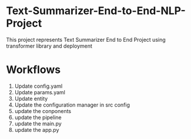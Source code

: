# Text-Summarizer-End-to-End-NLP-Project
This project represents Text Summarizer End to End Project using transformer library and deployment


# Workflows
1. Update config.yaml
2. Update params.yaml
3. Update entity
4. Update the configuration manager in src config
5. update the conponents
6. update the pipeline
7. update the main.py
8. update the app.py